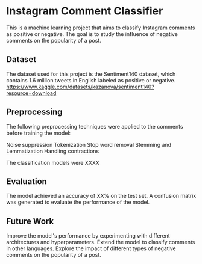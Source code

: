 # Instagram Comment Classifier
This is a machine learning project that aims to classify Instagram comments as positive or negative. The goal is to study the influence of negative comments on the popularity of a post.

## Dataset
The dataset used for this project is the Sentiment140 dataset, which contains 1.6 million tweets in English labeled as positive or negative.
https://www.kaggle.com/datasets/kazanova/sentiment140?resource=download 

## Preprocessing
The following preprocessing techniques were applied to the comments before training the model:

Noise suppression
Tokenization
Stop word removal
Stemming and Lemmatization
Handling contractions

The classification models were XXXX

## Evaluation
The model achieved an accuracy of XX% on the test set. A confusion matrix was generated to evaluate the performance of the model.

## Future Work
Improve the model's performance by experimenting with different architectures and hyperparameters.
Extend the model to classify comments in other languages.
Explore the impact of different types of negative comments on the popularity of a post.
